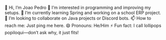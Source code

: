 👋 Hi, I’m Joao Pedro
👀 I’m interested in programming and improving my setups.
🌱 I’m currently learning Spring and working on a school ERP project.
💞️ I’m looking to collaborate on Java projects or Discord bots.
📫 How to reach me: Just ping me here.
😄 Pronouns: He/Him
⚡ Fun fact: I call lollipops popiloqui—don’t ask why, it just fits!

<!---
Jaogodela/Jaogodela is a ✨ special ✨ repository because its `README.md` (this file) appears on your GitHub profile.
You can click the Preview link to take a look at your changes.
--->
